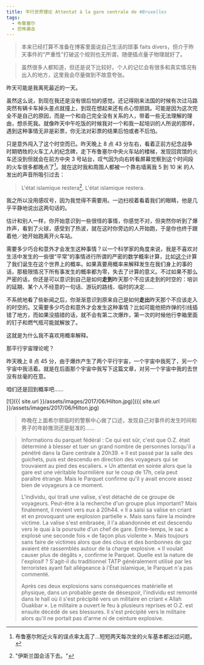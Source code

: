 ```yaml
---
title: 平行世界理论 Attentat à la gare centrale de #Bruxelles
tags:
  - 布鲁塞尔
  - 恐怖袭击
---
```


> 本来已经打算不准备在博客里面说自己生活的琐事 faits divers，但介于昨天事件的“严重性”打破这个规则也无所谓，随便插点量子物理就好了。

> 虽然很多人都知道，但还是说下比较好。个人的记忆会有很多和真实情况有出入的地方，这里我会尽量做到不故意夸张。

昨天可能是我离死最近的一天。

虽然这么说，到现在我还是没有很后怕的感觉。还记得刚来法国的时候有次过马路突然有辆卡车掉头差点就撞上，到现在想起来还有点心惊胆跳。可能是因为这次完全不是自己的原因，而是一个和自己完全没有关系的人，带着一些无法理解的理由，想杀死我。就像昨天中午吃饭的时候我对一个和我一起培训的人所说的那样，遇到这种事情无非是彩票，你无法对彩票的结果后怕或者不后怕。

只是意外闯入了这个时空而已。昨天晚上 8 点 43 分左右，看着正前方纪念战争时期牺牲的火车工人的纪念碑，走下布鲁塞尔中央火车站的楼梯，发现回宾馆的火车还没到但就会在前方中央 3 号站台，叹气因为向右转看屏幕觉察到这个时间段的火车很多都晚点了[^1]。就在这时我和周围人都被一个靠右墙离我 5 到 10 米 的人发出的声音所吸引过去：

> L'état islamique restera[^2]. L'état islamique restera.

我之所以没用感叹号，因为我觉得不需要用。一边扫视着看着我们的眼睛，他是几乎平静地说出这两句话的。

估计和别人一样，你开始意识到一些很怪的事情，你感觉不对，但突然你听到了爆炸声，看到了火球，感受到了热波，就在这时你旁边的人开始跑，于是你也终于跟着他／她开始跑离开火车站。

需要多少巧合和意外才会发生这种事情？以一个科学家的角度来说，我是不喜欢对生活中发生的一些很“平常”的事情进行所谓的严密的数学概率计算，比如[这个](http://www.theepochtimes.com/n3/787114-scientists-calculate-the-probability-of-your-existence)计算了我们诞生在这个世界上的概率。如果真要用概率来解释发生在我们身上的事的话，那极限情况下所有事发生的概率都为零，失去了计算的意义。不过如果不那么严密的话，你还是可以意识到自己是如何**走到**昨天那个不应该走到的时空的：培训的延期、某个人不经意的一句话、游玩的路线、临时的决定……

不系统地看了些新闻之后，你渐渐意识到原来自己是如何**走出**昨天那个不应该走入的时空的。又需要多少巧合和意外才会发生这种事情？比如可能他把炸弹的引线插错了地方，而如果没插错的话，就不会有第二次爆炸，第一次的时候他行李箱里面的钉子和燃气瓶可能就解放了。

这就是为什么我不喜欢用概率解释。

那平行宇宙理论呢？

昨天晚上 8 点 45 分，由于爆炸产生了两个平行宇宙，一个宇宙中我死了，另一个宇宙中我活着。就是在后面那个宇宙中我写下这篇文章，对另一个宇宙中我的去世没有丝毫的在意。

咱们还是回到概率吧……

[![]({{ site.url }}/assets/images/2017/06/Hilton.jpg)]({{ site.url }}/assets/images/2017/06/Hilton.jpg)

> 昨晚在上面希尔顿临时的警察中心做了口述，发现自己对事件的发生时间和男子的年龄推测还是挺准的……

> Informations du parquet fédéral : Ce qui est sûr, c'est que O.Z. était déterminé à blesser et tuer un grand nombre de personnes lorsqu'il a pénétré dans la Gare centrale à 20h39. « Il est passé par la salle des guichets, puis est descendu en direction des voyageurs qui se trouvaient au pied des escaliers. » Un attentat en soirée alors que la gare est une véritable fourmilière sur le coup de 17h, cela peut paraître étrange. Mais le Parquet confirme qu'il y avait encore assez bien de voyageurs à ce moment.
>
> L'individu, qui tirait une valise, s'est détaché de ce groupe de voyageurs. Peut-être à la recherche d'un groupe plus important? Mais finalement, il revient vers eux à 20h44. « Il a saisi sa valise en criant et en provoquant une explosion partielle ». Mais sans faire la moindre victime. La valise s'est embrasée, il l'a abandonnée et est descendu vers le quai à la poursuite d'un chef de gare. Entre-temps, le sac a explosé une seconde fois « de façon plus violente ». Mais toujours sans faire de victimes alors que des clous et des bonbonnes de gaz avaient été rassemblés autour de la charge explosive. « Il voulait causer plus de dégâts », confirme le Parquet. Quelle est la nature de l'explosif ? S'agit-il du traditionnel TATP généralement utilisé par les terroristes ayant fait allégeance à l'État islamique, le Parquet n'a pas commenté.
>
> Après ces deux explosions sans conséquences matérielle et physique, dans un probable geste de désespoir, l'individu est remonté dans le hall où il s'est précipité vers un militaire en criant « Allah Ouakbar ». Le militaire a ouvert le feu à plusieurs reprises et O.Z. est ensuite décédé de ses blessures. Il s'est précipité vers le militaire alors qu'il ne portait pas d'arme ni de ceinture explosive.

[^1]: 布鲁塞尔附近火车的误点率太高了...短短两天每次坐的火车基本都出过问题。
[^2]: "伊斯兰国会活下去。"